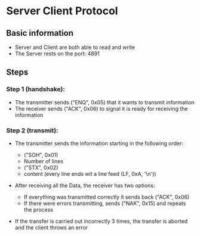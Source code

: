 # Server Client Protocol
## Basic information
- Server and Client are both able to read and write
- The Server rests on the port: 4891

## Steps
### Step 1 (handshake):
- The transmitter sends ("ENQ", 0x05) that it wants to transmit information
- The receiver sends ("ACK", 0x06) to signal it is ready for receiving the information

### Step 2 (transmit):
- The transmitter sends the information starting in the following order:
  - ("SOH", 0x01)
  - Number of lines
  - ("STX", 0x02)
  - content (every line ends wit a line feed (LF, 0xA, '\n'))

- After receiving all the Data, the receiver has two options:
  - If everything was transmitted correctly it sends back ("ACK", 0x06)
  - If there were errors transmitting, sends ("NAK", 0x15) and repeats the process

- If the transfer is carried out incorrectly 3 times, the transfer is aborted and the client throws an error

